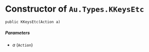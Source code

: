 # Constructor of `Au.Types.KKeysEtc`

```
public KKeysEtc(Action a)
```

##### Parameters

- *a*  (`Action`)